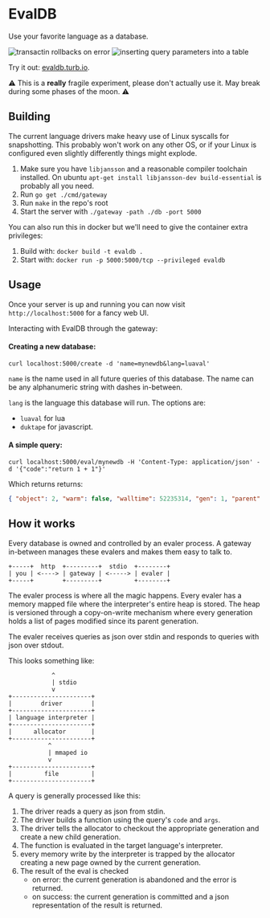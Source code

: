 # EvalDB

Use your favorite language as a database.

![transactin rollbacks on error](https://i.imgur.com/OdgPEM6.gif)
![inserting query parameters into a table](https://i.imgur.com/xR4aBCM.gif)

Try it out: [evaldb.turb.io](https://evaldb.turb.io).

:warning: This is a **really** fragile experiment, please don't actually use it.
May break during some phases of the moon.
:warning:

## Building

The current language drivers make heavy use of Linux syscalls for snapshotting.
This probably won't work on any other OS, or if your Linux is configured even
slightly differently things might explode.

1.  Make sure you have `libjansson` and a reasonable compiler toolchain
    installed. On ubuntu `apt-get install libjansson-dev build-essential` is
    probably all you need.
2.  Run `go get ./cmd/gateway`
3.  Run `make` in the repo's root
4.  Start the server with `./gateway -path ./db -port 5000`

You can also run this in docker but we'll need to give the container extra
privileges:

1.  Build with: `docker build -t evaldb .`
2.  Start with: `docker run -p 5000:5000/tcp --privileged evaldb`

## Usage

Once your server is up and running you can now visit `http://localhost:5000`
for a fancy web UI.

Interacting with EvalDB through the gateway:

#### Creating a new database:

```shell
curl localhost:5000/create -d 'name=mynewdb&lang=luaval'
```

`name` is the name used in all future queries of this database. The name
can be any alphanumeric string with dashes in-between.

`lang` is the language this database will run. The options are:

- `luaval` for lua
- `duktape` for javascript.

#### A simple query:

```shell
curl localhost:5000/eval/mynewdb -H 'Content-Type: application/json' -d '{"code":"return 1 + 1"}'
```

Which returns returns:

```json
{ "object": 2, "warm": false, "walltime": 52235314, "gen": 1, "parent": 0 }
```

## How it works

Every database is owned and controlled by an evaler process. A gateway
in-between manages these evalers and makes them easy to talk to.

```
+-----+  http  +---------+  stdio  +--------+
| you | <----> | gateway | <-----> | evaler |
+-----+        +---------+         +--------+
```

The evaler process is where all the magic happens. Every evaler has a memory
mapped file where the interpreter's entire heap is stored. The heap is versioned
through a copy-on-write mechanism where every generation holds a list of pages
modified since its parent generation.

The evaler receives queries as json over stdin and responds to queries with
json over stdout.

This looks something like:

```
            ^
            | stdio
            v
+----------------------+
|        driver        |
+----------------------+
| language interpreter |
+----------------------+
|      allocator       |
+----------------------+
           ^
           | mmaped io
           v
+----------------------+
|         file         |
+----------------------+
```

A query is generally processed like this:

1.  The driver reads a query as json from stdin.
2.  The driver builds a function using the query's `code` and `args`.
3.  The driver tells the allocator to checkout the appropriate generation and
    create a new child generation.
4.  The function is evaluated in the target language's interpreter.
5.  every memory write by the interpreter is trapped by the allocator creating a
    new page owned by the current generation.
6.  The result of the eval is checked
    - on error: the current generation is abandoned and the error is returned.
    - on success: the current generation is committed and a json representation of
      the result is returned.
